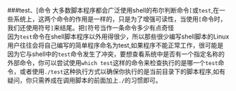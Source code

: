 ###test、[命令
大多数脚本程序都会广泛使用shell的布尔判断命令`[`或`test`,在一些系统上，这两个命令的作用是一样的，只是为了增强可读性，当使用`[`命令时，我们还使用符号`]`来结尾。把`[`符号当作一条命令多少有点奇怪				
因为`test`命令在shell脚本程序以外用得很少，所以那些很少编写shell脚本的Linux用户往往会将自己编写的简单程序命名为test,如果程序不能正常工作，很可能是因为它与shell中的`test`命令发生了冲突，要想查看系统中是否有一个指定名称的外部命令，你可以尝试使用`which test`这样的命令来检查执行的是哪一个`test`命令，或者使用`./test`这种执行方式以确保你执行的是当前目录下的脚本程序,如有疑问，你只需养成在调用脚本的前面加上`./`的习惯即可。

